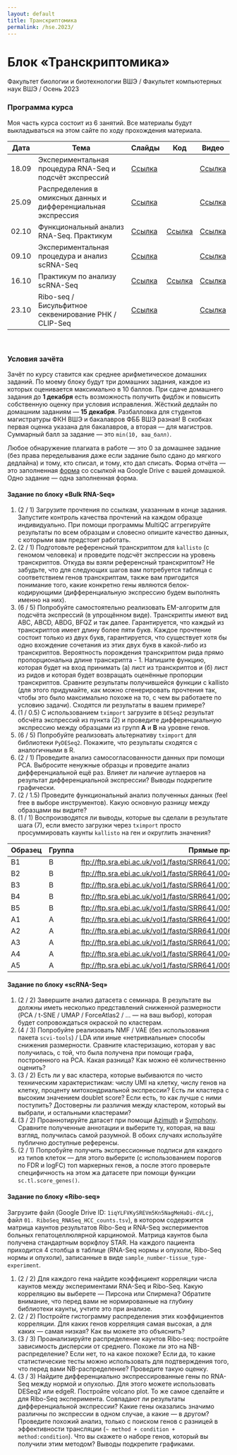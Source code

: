 ```yaml
---
layout: default
title: Транскриптомика
permalink: /hse.2023/
---
```

# **Блок «Транскриптомика»**
Факультет биологии и биотехнологии ВШЭ / Факультет компьютерных наук ВШЭ / Осень 2023

### Программа курса
Моя часть курса состоит из 6 занятий. Все материалы будут выкладываться на этом сайте по ходу прохождения материала.

|Дата|Тема|Слайды|Код|Видео|
|-|-|-|-|-|
|18.09|Экспериментальная процедура RNA-Seq и подсчёт экспрессий|[Ссылка](https://docs.google.com/presentation/d/1TdyfIom5pl0OmZFuh5Wq2szUZymX9Ll7Nm25BeFZVSg/edit?usp=sharing)||[Ссылка](https://www.youtube.com/watch?v=3McEwlOcEOs)|
|25.09|Распределения в омиксных данных и дифференциальная экспрессия|[Ссылка](https://docs.google.com/presentation/d/16peLYZS2pHWPpcPceUzApGDO4vyuW4uFg2xfez0t_fs/edit?usp=sharing)||[Ссылка](https://www.youtube.com/watch?v=OCYZ_bAvmsE)|
|02.10|Функциональный анализ RNA-Seq. Практикум|[Ссылка](https://docs.google.com/presentation/d/1rJzn3TN3gqjzlkANViSmp9YvOSVftnsTQBWOHLXNYjg/edit?usp=sharing)|[Ссылка](https://colab.research.google.com/drive/1MPHrBa0s_yjEGyRSyD9afpzkc-XNGwJK?usp=sharing)|[Ссылка](https://www.youtube.com/watch?v=Y3FZGQHF4fU)|
|09.10|Экспериментальная процедура и анализ scRNA-Seq|[Ссылка](https://docs.google.com/presentation/d/1UBlarrl2Ez9HJHNwtZuX1knrbxeeitc0tb6bn9Ma5kU/edit?usp=sharing)||[Ссылка](https://www.youtube.com/watch?v=ufUjJhsmzEY)|
|16.10|Практикум по анализу scRNA-Seq|[Ссылка](https://docs.google.com/presentation/d/1hdT_d-Kq4oNafBwfA11bmMnCVOmr_QuDdWQ-WXObhqg/edit?usp=sharing)|[Ссылка](https://colab.research.google.com/drive/1lww-dEi53__qJ0IIL8zqUPEMQIAdY80_?usp=sharing)|[Ссылка](https://www.youtube.com/watch?v=VzIptY6_74s)|
|23.10|Ribo-seq / Бисульфитное секвенирование РНК / CLIP-Seq|[Ссылка](https://docs.google.com/presentation/d/1dr19g9IekcW8_HNz-euy1kmOKapLQd2mfrssPNTnS2c/edit?usp=sharing)||[Ссылка](https://www.youtube.com/watch?v=QW7hTT8z-Cg)|

<br>

### Условия зачёта
Зачёт по курсу ставится как среднее арифметическое домашних заданий. По моему блоку будут три домашних задания, каждое из которых оценивается максимально в 10 баллов.
При сдаче домашнего задания до **1 декабря** есть возможность получить фидбэк и повысить собственную оценку при условия исправления. Жёсткий дедлайн по домашним заданиям — **15 декабря**.
Разбалловка для студентов магистратуры ФКН ВШЭ и бакалавров ФББ ВШЭ разная! В скобках первая оценка указана для бакалавров, а вторая — для магистров.
Суммарный балл за задание — это `min(10, ваш_балл)`.

Любое обнаружение плагиата в работе — это 0 за домашнее задание (без права переделывания даже если задание было сдано до мягкого дедлайна) и тому, кто списал, и тому, кто дал списать. Форма отчёта — это
заполненная [форма](https://forms.gle/3PywwV8kywn1KyJk8) со ссылкой на Google Drive с вашей домашкой. Одно задание — одна заполненная форма.

#### **Задание по блоку «Bulk RNA-Seq»**
1. (2 / 1) Загрузите прочтения по ссылкам, указанным в конце задания. Запустите контроль качества прочтений на каждом образце индивидуально.
При помощи программы MultiQC аггрегируйте результаты по всем образцам и словесно опишите качество данных, с которыми вам предстоит работать.
2. (2 / 1) Подготовьте референсный транскриптом для `kallisto` (с геномом человека) и проведите подсчёт экспрессии на уровень транскриптов.
Откуда вы взяли референсный транскриптом? Не забудьте, что для следующих шагов вам потребуется таблица с соответствием генов транскриптам, также вам пригодится понимание того,
какие конкретно гены являются белок-кодирующими (дифференциальную экспрессию будем выполнять именно на них).
3. (6 / 5) Попробуйте самостоятельно реализовать EM-алгоритм для подсчёта экспрессий (в упрощённом виде). Транскрипты имеют вид ABC, ABCD, ABDG, BFQZ и так далее.
Гарантируется, что каждый из транскриптов имеет длину более пяти букв. Каждое прочтение состоит только из двух букв, гарантируется, что существует хотя бы одно вхождение
сочетания из этих двух букв в какой-либо из транскриптов. Вероятность порождения транскриптом рида прямо пропорциональна длине транскрипта - 1. Напишите функцию, которая будет на
вход принимать (а) лист из транскриптов и (б) лист из ридов и которая будет возвращать оценённые пропорции транскриптов. Сравните результаты получившейся функции с kallisto (для этого 
придумайте, как можно сгенерировать прочтения так, чтобы это было максимально похоже на то, с чем вы работаете по условию задачи). Сходятся ли результаты в вашем примере?
4. (1 / 0.5) С использованием `tximport` загрузите в `DESeq2` результат обсчёта экспрессий из пункта (2) и проведите дифференциальную экспрессию между образцами из групп **A** и **B** на уровне генов.
5. (6 / 5) Попробуйте реализовать альтернативу `tximport` для библиотеки `PyDESeq2`. Покажите, что результаты сходятся с аналогичными в R.
6. (2 / 1) Проведите анализ самосогласованности данных при помощи PCA. Выбросите ненужные образцы и проведите анализ дифференциальной ещё раз.
Влияет ли наличие аутлаеров на результат дифференциальной экспрессии? Выводы подкрепите графически.
7. (2 / 1.5) Проведите функциональный анализ полученных данных (feel free в выборе инструментов). Какую основную разницу между образцами вы видите?
8. (1 / 1) Воспроизводятся ли выводы, которые вы сделали в результате шага (7), если вместо загрузки через `tximport` просто просуммировать каунты `kallisto` на ген и округлить значения?

|Образец|Группа|Прямые прочтения|Обратные прочтения|
|-|-|-|-|
|B1|B|ftp://ftp.sra.ebi.ac.uk/vol1/fastq/SRR641/003/SRR6410613/SRR6410613_1.fastq.gz|ftp://ftp.sra.ebi.ac.uk/vol1/fastq/SRR641/003/SRR6410613/SRR6410613_2.fastq.gz|
|B2|B|ftp://ftp.sra.ebi.ac.uk/vol1/fastq/SRR641/004/SRR6410614/SRR6410614_1.fastq.gz|ftp://ftp.sra.ebi.ac.uk/vol1/fastq/SRR641/004/SRR6410614/SRR6410614_2.fastq.gz|
|B3|B|ftp://ftp.sra.ebi.ac.uk/vol1/fastq/SRR641/001/SRR6410611/SRR6410611_1.fastq.gz|ftp://ftp.sra.ebi.ac.uk/vol1/fastq/SRR641/001/SRR6410611/SRR6410611_2.fastq.gz|
|B4|B|ftp://ftp.sra.ebi.ac.uk/vol1/fastq/SRR641/002/SRR6410612/SRR6410612_1.fastq.gz|ftp://ftp.sra.ebi.ac.uk/vol1/fastq/SRR641/002/SRR6410612/SRR6410612_2.fastq.gz|
|B5|B|ftp://ftp.sra.ebi.ac.uk/vol1/fastq/SRR641/005/SRR6410615/SRR6410615_1.fastq.gz|ftp://ftp.sra.ebi.ac.uk/vol1/fastq/SRR641/005/SRR6410615/SRR6410615_2.fastq.gz|
|A1|A|ftp://ftp.sra.ebi.ac.uk/vol1/fastq/SRR641/005/SRR6410605/SRR6410605_1.fastq.gz|ftp://ftp.sra.ebi.ac.uk/vol1/fastq/SRR641/005/SRR6410605/SRR6410605_2.fastq.gz|
|A2|A|ftp://ftp.sra.ebi.ac.uk/vol1/fastq/SRR641/006/SRR6410606/SRR6410606_1.fastq.gz|ftp://ftp.sra.ebi.ac.uk/vol1/fastq/SRR641/006/SRR6410606/SRR6410606_2.fastq.gz|
|A3|A|ftp://ftp.sra.ebi.ac.uk/vol1/fastq/SRR641/003/SRR6410603/SRR6410603_1.fastq.gz|ftp://ftp.sra.ebi.ac.uk/vol1/fastq/SRR641/003/SRR6410603/SRR6410603_2.fastq.gz|
|A4|A|ftp://ftp.sra.ebi.ac.uk/vol1/fastq/SRR641/004/SRR6410604/SRR6410604_1.fastq.gz|ftp://ftp.sra.ebi.ac.uk/vol1/fastq/SRR641/004/SRR6410604/SRR6410604_2.fastq.gz|
|A5|A|ftp://ftp.sra.ebi.ac.uk/vol1/fastq/SRR641/009/SRR6410609/SRR6410609_1.fastq.gz|ftp://ftp.sra.ebi.ac.uk/vol1/fastq/SRR641/009/SRR6410609/SRR6410609_2.fastq.gz|

#### **Задание по блоку «scRNA-Seq»**

1. (2 / 2) Завершите анализ датасета с семинара. В результате вы должны иметь несколько представлений сниженной размерности (PCA / t-SNE / UMAP / ForceAtlas2 / ... — на ваш выбор), которая будет сопровождаться окраской по кластерам.
2. (4 / 3) Попробуйте реализовать NMF / VAE (без использования пакета `scvi-tools`) / LDA или иные «нетривиальные» способы снижения размерности. Сравните кластеризацию, которая у вас получилась, с той, что была получена при помощи графа, построенного на PCA. Какая разница? Как можно её количественно оценить? 
3. (3 / 2) Есть ли у вас кластера, которые выбиваются по чисто техническим характеристикам: числу UMI на клетку, числу генов на клетку, проценту митохондриальной экспрессии? Есть ли кластера с высоким значением doublet score? Если есть, то как лучше с ними поступить? Достоверны ли различия между кластером, который вы выбрали, и остальными кластерами?
4. (3 / 2) Проаннотируйте датасет при помощи [Azimuth](https://azimuth.hubmapconsortium.org) и [Symphony](https://github.com/potulabe/symphonypy). Сравните полученные аннотации и выберите ту, которая, на ваш взгляд, получилась самой разумной. В обоих случаях используйте публично доступные референсы.
5. (2 / 1) Попробуйте получить экспрессионные подписи для каждого из типов клеток — для этого выберите (с использованием порогов по FDR и logFC) топ маркерных генов, а после этого проверьте специфичность на этом жа датасете при помощи функции `sc.tl.score_genes()`.

#### **Задание по блоку «Ribo-seq»**

Загрузите файл (Google Drive ID: `1iqYLFVKySREVm5Kn5NagMeHaDi-dVLcj`, файл `01. RiboSeq_RNASeq_HCC_counts.tsv`), в котором содержится матрица каунтов результатов Ribo-Seq и RNA-Seq экспериментов больных гепатоцеллюлярной карциномой. Матрица каунтов была получена стандартным воркфлоу STAR. На каждого пациента приходится 4 столбца в таблице (RNA-Seq нормы и опухоли, Ribo-Seq нормы и опухоли), записанные в виде `sample_number-tissue_type-experiment`.
1. (2 / 2) Для каждого гена найдите коэффициент корреляции числа каунтов между экспериментами RNA-Seq и Ribo-Seq. Какую корреляцию вы выберете — Пирсона или Спирмена? Обратите внимание, что перед вами не нормированные на глубину библиотеки каунты, учтите это при анализе.
2. (2 / 2) Постройте гистограмму распределения этих коэффициентов корреляции. Для каких генов корреляция самая высокая, а для каких — самая низкая? Как вы можете это объяснить?
3. (3 / 3) Проанализируйте распределение каунтов Ribo-seq: постройте зависимость дисперсии от среднего. Похоже ли это на NB-распределение? Если нет, то на какое похоже? Если да, то какие статистические тесты можно использовать для подтверждения того, что перед вами NB-распределение? Проведите такую оценку.
4. (3 / 3) Найдите дифференциально экспрессированные гены по RNA-Seq между нормой и опухолью. Для этого можете использовать DESeq2 или edgeR. Постройте volcano plot. То же самое сделайте и для Ribo-Seq эксперимента. Совпадают ли результаты дифференциальной экспрессии? Какие гены оказались значимо различны по экспрессии в одном случае, а какие — в другом? Проведите похожий анализ, только с поиском генов с разницей в эффективности трансляции (`~ method + condition + method:condition`). Что вы скажете о наборе генов, который вы получили этим методом? Выводы подкрепите графиками.
